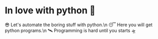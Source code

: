 # In love with python :sparkling_heart:

😎 Let's automate the boring stuff with python.\n
😴 Here you will get python programs.\n
:artificial_satellite: Programming is hard until you starts :flying_saucer:

